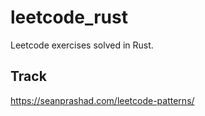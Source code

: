 # leetcode_rust
Leetcode exercises solved in Rust.

## Track
https://seanprashad.com/leetcode-patterns/
